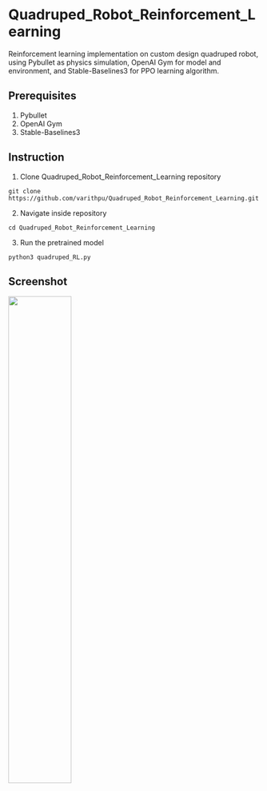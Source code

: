 # Quadruped_Robot_Reinforcement_Learning
Reinforcement learning implementation on custom design quadruped robot, using Pybullet as physics simulation, OpenAI Gym for model and environment, and Stable-Baselines3 for PPO learning algorithm.
## Prerequisites
1. Pybullet
2. OpenAI Gym
3. Stable-Baselines3
## Instruction
1. Clone Quadruped_Robot_Reinforcement_Learning repository 
```
git clone https://github.com/varithpu/Quadruped_Robot_Reinforcement_Learning.git
```
2. Navigate inside repository
```
cd Quadruped_Robot_Reinforcement_Learning
```
3. Run the pretrained model
```
python3 quadruped_RL.py
```
## Screenshot

<img src="https://github.com/varithpu/Quadruped_Robot_Reinforcement_Learning/blob/master/pics/pic1.png" width=50% height=50%>

